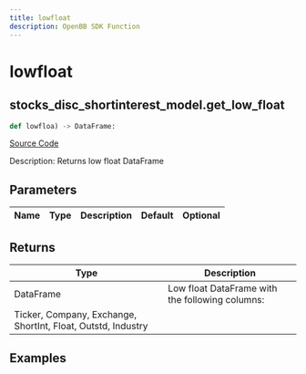 ```yaml
---
title: lowfloat
description: OpenBB SDK Function
---
```

# lowfloat

## stocks_disc_shortinterest_model.get_low_float

```python
def lowfloa) -> DataFrame:
```
[Source Code](https://github.com/OpenBB-finance/OpenBBTerminal/tree/main/openbb_terminal/stocks/discovery/shortinterest_model.py#L14)

Description: Returns low float DataFrame

## Parameters

| Name | Type | Description | Default | Optional |
| ---- | ---- | ----------- | ------- | -------- |

## Returns

| Type | Description |
| ---- | ----------- |
| DataFrame | Low float DataFrame with the following columns:
Ticker, Company, Exchange, ShortInt, Float, Outstd, Industry |

## Examples


